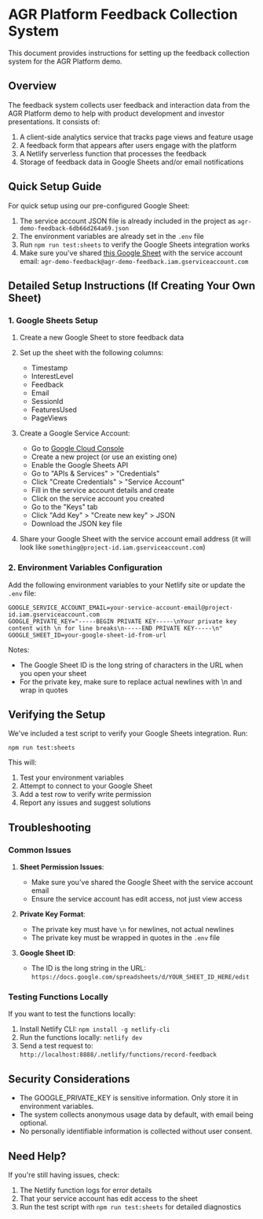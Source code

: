 # AGR Platform Feedback Collection System

This document provides instructions for setting up the feedback collection system for the AGR Platform demo.

## Overview

The feedback system collects user feedback and interaction data from the AGR Platform demo to help with product development and investor presentations. It consists of:

1. A client-side analytics service that tracks page views and feature usage
2. A feedback form that appears after users engage with the platform
3. A Netlify serverless function that processes the feedback
4. Storage of feedback data in Google Sheets and/or email notifications

## Quick Setup Guide

For quick setup using our pre-configured Google Sheet:

1. The service account JSON file is already included in the project as `agr-demo-feedback-6db66d264a69.json`
2. The environment variables are already set in the `.env` file
3. Run `npm run test:sheets` to verify the Google Sheets integration works
4. Make sure you've shared [this Google Sheet](https://docs.google.com/spreadsheets/d/1RzNnqdEk1PxUi-Ret_uIeMaRxGXmA7xVMV6dLL28DJ4/edit) with the service account email: `agr-demo-feedback@agr-demo-feedback.iam.gserviceaccount.com`

## Detailed Setup Instructions (If Creating Your Own Sheet)

### 1. Google Sheets Setup

1. Create a new Google Sheet to store feedback data
2. Set up the sheet with the following columns:
   - Timestamp
   - InterestLevel
   - Feedback
   - Email
   - SessionId
   - FeaturesUsed
   - PageViews

3. Create a Google Service Account:
   - Go to [Google Cloud Console](https://console.cloud.google.com/)
   - Create a new project (or use an existing one)
   - Enable the Google Sheets API
   - Go to "APIs & Services" > "Credentials"
   - Click "Create Credentials" > "Service Account"
   - Fill in the service account details and create
   - Click on the service account you created
   - Go to the "Keys" tab
   - Click "Add Key" > "Create new key" > JSON
   - Download the JSON key file

4. Share your Google Sheet with the service account email address (it will look like `something@project-id.iam.gserviceaccount.com`)

### 2. Environment Variables Configuration

Add the following environment variables to your Netlify site or update the `.env` file:

```
GOOGLE_SERVICE_ACCOUNT_EMAIL=your-service-account-email@project-id.iam.gserviceaccount.com
GOOGLE_PRIVATE_KEY="-----BEGIN PRIVATE KEY-----\nYour private key content with \n for line breaks\n-----END PRIVATE KEY-----\n"
GOOGLE_SHEET_ID=your-google-sheet-id-from-url
```

Notes:
- The Google Sheet ID is the long string of characters in the URL when you open your sheet
- For the private key, make sure to replace actual newlines with \n and wrap in quotes

## Verifying the Setup

We've included a test script to verify your Google Sheets integration. Run:

```
npm run test:sheets
```

This will:
1. Test your environment variables
2. Attempt to connect to your Google Sheet
3. Add a test row to verify write permission
4. Report any issues and suggest solutions

## Troubleshooting

### Common Issues

1. **Sheet Permission Issues**:
   - Make sure you've shared the Google Sheet with the service account email
   - Ensure the service account has edit access, not just view access

2. **Private Key Format**:
   - The private key must have `\n` for newlines, not actual newlines
   - The private key must be wrapped in quotes in the `.env` file

3. **Google Sheet ID**:
   - The ID is the long string in the URL: `https://docs.google.com/spreadsheets/d/YOUR_SHEET_ID_HERE/edit`

### Testing Functions Locally

If you want to test the functions locally:

1. Install Netlify CLI: `npm install -g netlify-cli`
2. Run the functions locally: `netlify dev`
3. Send a test request to: `http://localhost:8888/.netlify/functions/record-feedback`

## Security Considerations

- The GOOGLE_PRIVATE_KEY is sensitive information. Only store it in environment variables.
- The system collects anonymous usage data by default, with email being optional.
- No personally identifiable information is collected without user consent.

## Need Help?

If you're still having issues, check:
1. The Netlify function logs for error details
2. That your service account has edit access to the sheet
3. Run the test script with `npm run test:sheets` for detailed diagnostics